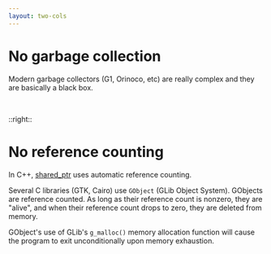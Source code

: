 ```yaml
---
layout: two-cols
---
```

# No garbage collection

<Transform scale="0.95">

Modern garbage collectors (G1, Orinoco, etc) are really complex and they are basically a black box.

<Citation
  citeHref="https://developer.mozilla.org/en-US/docs/Web/JavaScript/Reference/Global_Objects/FinalizationRegistry"
  citeText="FinalizationRegistry on mdn web docs">
  <template v-slot:quote>
    <p slot="quote">
    When, how, and whether garbage collection occurs is down to the implementation of any given JavaScript engine. Any behavior you observe in one engine may be different in another engine, in another version of the same engine, or <span class="color:accent">even in a slightly different situation with the same version of the same engine</span>.
    </p>
  </template>
</Citation>

<br>

<Citation
  citeHref="https://docs.python.org/3/reference/datamodel.html#object.__del__"
  citeText="__del__ on docs.python.org">
  <template v-slot:quote>
    <p slot="quote">
    It is <span class="color:accent">not guaranteed</span> that <code class="inline-code">__del__()</code> methods are called for objects that still exist when the interpreter exits.
    </p>
  </template>
</Citation>

</Transform>

::right::

# No reference counting

<Transform scale="0.95">

In C++, [shared_ptr](https://en.cppreference.com/w/cpp/memory/shared_ptr) uses automatic reference counting.

Several C libraries (GTK, Cairo) use <code class="inline-code">GObject</code> (GLib Object System). GObjects are reference counted. As long as their reference count is nonzero, they are "alive", and when their reference count drops to zero, they are deleted from memory.

GObject's use of GLib's <code class="inline-code">g_malloc()</code> memory allocation function will cause the program to <span class="color:accent">exit unconditionally upon memory exhaustion</span>.

<Citation
  citeHref="https://ziglang.org/documentation/master/#Heap-Allocation-Failure"
  citeText="Heap Allocation Failure on ziglang.org">
  <template v-slot:quote>
    <p slot="quote">
    Many programming languages choose to handle the possibility of heap allocation failure by unconditionally crashing. By convention, Zig programmers do not consider this to be a satisfactory solution.
    </p>
  </template>
</Citation>

</Transform>

<!--
Zig aims to be:

- **Robust**: Behavior is correct even for edge cases such as out of memory.
- **Optimal**: Write programs the best way they can behave and perform.
- **Reusable**: The same code works in many environments which have different constraints.

Using a garbage collector would imply some undeterministic behavior => not robust software

ARC: Automatic Reference Counting

Allocation might fail, so you have to handle failure.
Deallocation must always succeed.

C has manual memory management, but many libraries do reference counting, so you don't really have to manage memory.
C++ has shared pointers that use automatic reference counting.

C has a default allocator - malloc, realloc, and free.
-->
